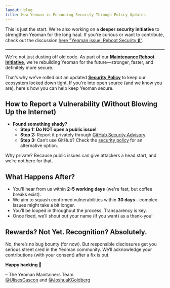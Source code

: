 ```yaml
---
layout: blog
title: How Yeoman is Enhancing Security Through Policy Updates
---
```


This is just the start. We're also working on a **deeper security initiative** to strengthen Yeoman for the long haul. If you're curious or want to contribute, check out the discussion [here "Yeoman issue: Reboot Security 🔒"](https://github.com/yeoman/.github/issues/1).

---
We're not just dusting off old code. As part of our **[Maintenance Reboot Initiative](https://yeoman.io/blog/maintenance-reboot)**, we're rebuilding Yeoman for the future—stronger, faster, and definitely more secure. 

That’s why we’ve rolled out an updated **[Security Policy](https://github.com/yeoman/.github/blob/main/SECURITY.md)** to keep our ecosystem locked down tight. If you're into open source (and we know you are), here's how you can help keep Yeoman secure.

## How to Report a Vulnerability (Without Blowing Up the Internet)

- **Found something shady?**  
  - **Step 1:** **Do NOT open a public issue!** 
  - **Step 2:** Report it privately through [GitHub Security Advisory](https://docs.github.com/en/code-security/security-advisories/guidance-on-reporting-and-writing/privately-reporting-a-security-vulnerability).  
  - **Step 3:** Can’t use GitHub? Check the [security policy](https://github.com/yeoman/.github/blob/main/SECURITY.md) for an alternative option.

Why private? Because public issues can give attackers a head start, and we’re not here for that.

## What Happens After?

- You'll hear from us within **2–5 working days** (we're fast, but coffee breaks exist).  
- We aim to squash confirmed vulnerabilities within **30 days**—complex issues might take a bit longer.  
- You’ll be looped in throughout the process. Transparency is key.  
- Once fixed, we’ll shout out your name (if you want) as a thank-you!

## Rewards? Not Yet. Recognition? Absolutely.

No, there’s no bug bounty (for now). But responsible disclosures get you serious street cred in the Yeoman community. We’ll acknowledge your contributions (with your consent) after a fix is out. 


**Happy hacking 🎩**

– The Yeoman Maintainers Team  
[@UlisesGascon](https://github.com/UlisesGascon) and [@JoshuaKGoldberg](https://github.com/JoshuaKGoldberg)
